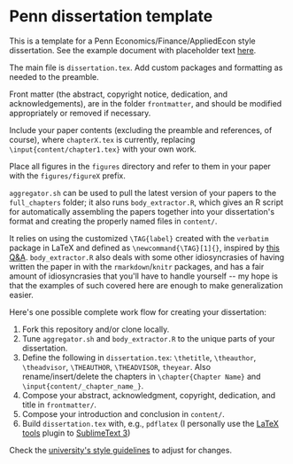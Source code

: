 # Penn dissertation template

This is a template for a Penn Economics/Finance/AppliedEcon style dissertation. See the example document with placeholder text [here](https://pennecon.github.io/DissertationTemplate/dissertation.pdf).

The main file is `dissertation.tex`. Add custom packages and formatting as needed to the preamble. 

Front matter (the abstract, copyright notice, dedication, and acknowledgements), are in the folder `frontmatter`, and should be modified appropriately or removed if necessary.

Include your paper contents (excluding the preamble and references, of course), where `chapterX.tex` is currently, replacing `\input{content/chapter1.tex}` with your own work.

Place all figures in the `figures` directory and refer to them in your paper with the `figures/figureX` prefix.

`aggregator.sh` can be used to pull the latest version of your papers to the `full_chapters` folder; it also runs `body_extractor.R`, which gives an R script for automatically assembling the papers together into your dissertation's format and creating the properly named files in `content/`. 

It relies on using the customized `\TAG{label}` created with the `verbatim` package in LaTeX and defined as `\newcommand{\TAG}[1]{}`, inspired by [this Q&A](http://stackoverflow.com/a/43757754/3576984). `body_extractor.R` also deals with some other idiosyncrasies of having written the paper in with the `rmarkdown`/`knitr` packages, and has a fair amount of idiosyncrasies that you'll have to handle yourself -- my hope is that the examples of such covered here are enough to make generalization easier.

Here's one possible complete work flow for creating your dissertation:

 1. Fork this repository and/or clone locally.
 2. Tune `aggregator.sh` and `body_extractor.R` to the unique parts of your dissertation.
 3. Define the following in `dissertation.tex`: `\thetitle`, `\theauthor`, `\theadvisor`, `\THEAUTHOR`, `\THEADVISOR`, `theyear`. Also rename/insert/delete the chapters in `\chapter{Chapter Name}` and `\input{content/_chapter_name_}`.
 4. Compose your abstract, acknowledgment, copyright, dedication, and title in `frontmatter/`.
 5. Compose your introduction and conclusion in `content/`.
 6. Build `dissertation.tex` with, e.g., `pdflatex` (I personally use the [LaTeX tools](https://github.com/SublimeText/LaTeXTools) plugin to [SublimeText 3](https://www.sublimetext.com/))

Check the [university's style guidelines](http://guides.library.upenn.edu/dissertation_manual/formatting) to adjust for changes.
